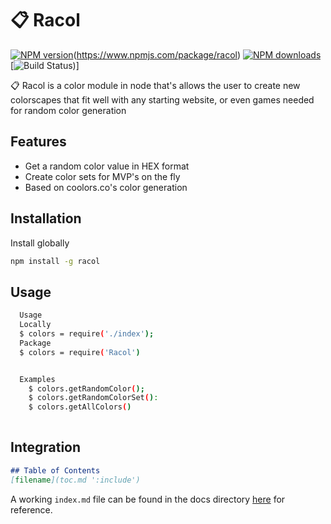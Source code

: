 # 📋 Racol

[![NPM version]()](https://img.shields.io/npm/v/racol.svg?style=flat)(https://www.npmjs.com/package/racol) [![NPM downloads](https://img.shields.io/npm/dm/racol.svg?style=flat)](https://npmjs.org/package/racol) [![Build Status](https://img.shields.io/travis/doba/racol.svg?style=flat))]

📋 Racol is a color module in node that's allows the user to create new colorscapes that fit well with any starting website, or even games needed for random color generation

## Features

* Get a random color value in HEX format
* Create color sets for MVP's on the fly
* Based on coolors.co's color generation


## Installation

Install globally 

```bash
npm install -g racol
```

## Usage

```bash
  Usage
  Locally
  $ colors = require('./index'); 
  Package
  $ colors = require('Racol')


  Examples
    $ colors.getRandomColor();
    $ colors.getRandomColorSet():
    $ colors.getAllColors()
  
```

## Integration


```markdown
## Table of Contents
[filename](toc.md ':include')
```

A working `index.md` file can be found in the docs directory [here](docs/index.md) for reference.